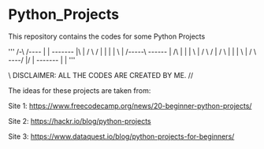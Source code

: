 # Python_Projects
This repository contains the codes for some Python Projects


'''
    /-\       /----  |      |  ------- |\    |
   /   \     /       |      |     |    | \   |
  /-----\    ------  |  /\  |     |    |  \  |
 /       \        /  | /  \ |     |    |   \ |
/         \  ----/   |/    \|  ------- |    \|
'''


\\
DISCLAIMER:
ALL THE CODES ARE CREATED BY ME.
//

The ideas for these projects are taken from:

Site 1: https://www.freecodecamp.org/news/20-beginner-python-projects/

Site 2: https://hackr.io/blog/python-projects

Site 3: https://www.dataquest.io/blog/python-projects-for-beginners/
